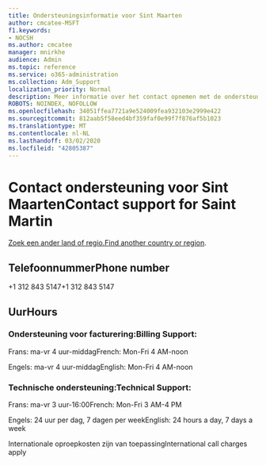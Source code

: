 ```yaml
---
title: Ondersteuningsinformatie voor Sint Maarten
author: cmcatee-MSFT
f1.keywords:
- NOCSH
ms.author: cmcatee
manager: mnirkhe
audience: Admin
ms.topic: reference
ms.service: o365-administration
ms.collection: Adm_Support
localization_priority: Normal
description: Meer informatie over het contact opnemen met de ondersteuning van uw land of regio.
ROBOTS: NOINDEX, NOFOLLOW
ms.openlocfilehash: 34051ffea7721a9e524009fea932103e2999e422
ms.sourcegitcommit: 812aab5f58eed4bf359faf0e99f7f876af5b1023
ms.translationtype: MT
ms.contentlocale: nl-NL
ms.lasthandoff: 03/02/2020
ms.locfileid: "42805387"
---
```

# <a name="contact-support-for-saint-martin"></a><span data-ttu-id="54f18-103">Contact ondersteuning voor Sint Maarten</span><span class="sxs-lookup"><span data-stu-id="54f18-103">Contact support for Saint Martin</span></span>

<span data-ttu-id="54f18-104">[Zoek een ander land of regio.](../contact-support-for-business-products.md)</span><span class="sxs-lookup"><span data-stu-id="54f18-104">[Find another country or region](../contact-support-for-business-products.md).</span></span>

## <a name="phone-number"></a><span data-ttu-id="54f18-105">Telefoonnummer</span><span class="sxs-lookup"><span data-stu-id="54f18-105">Phone number</span></span>
<span data-ttu-id="54f18-106">+1 312 843 5147</span><span class="sxs-lookup"><span data-stu-id="54f18-106">+1 312 843 5147</span></span>

## <a name="hours"></a><span data-ttu-id="54f18-107">Uur</span><span class="sxs-lookup"><span data-stu-id="54f18-107">Hours</span></span>
### <a name="billing-support"></a><span data-ttu-id="54f18-108">Ondersteuning voor facturering:</span><span class="sxs-lookup"><span data-stu-id="54f18-108">Billing Support:</span></span>

<span data-ttu-id="54f18-109">Frans: ma-vr 4 uur-middag</span><span class="sxs-lookup"><span data-stu-id="54f18-109">French: Mon-Fri 4 AM-noon</span></span>

<span data-ttu-id="54f18-110">Engels: ma-vr 4 uur-middag</span><span class="sxs-lookup"><span data-stu-id="54f18-110">English: Mon-Fri 4 AM-noon</span></span>

### <a name="technical-support"></a><span data-ttu-id="54f18-111">Technische ondersteuning:</span><span class="sxs-lookup"><span data-stu-id="54f18-111">Technical Support:</span></span>

<span data-ttu-id="54f18-112">Frans: ma-vr 3 uur-16:00</span><span class="sxs-lookup"><span data-stu-id="54f18-112">French: Mon-Fri 3 AM-4 PM</span></span>

<span data-ttu-id="54f18-113">Engels: 24 uur per dag, 7 dagen per week</span><span class="sxs-lookup"><span data-stu-id="54f18-113">English: 24 hours a day, 7 days a week</span></span>

<span data-ttu-id="54f18-114">Internationale oproepkosten zijn van toepassing</span><span class="sxs-lookup"><span data-stu-id="54f18-114">International call charges apply</span></span>
